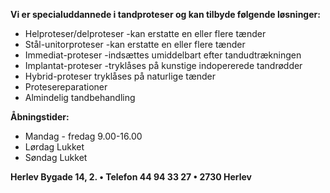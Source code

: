 

**Vi er specialuddannede i tandproteser og kan tilbyde følgende løsninger:**

* Helproteser/delproteser -kan erstatte en eller flere tænder
* Stål-unitorproteser -kan erstatte en eller flere tænder
* Immediat-proteser -indsættes umiddelbart efter tandudtrækningen
* Implantat-proteser -tryklåses på kunstige indopererede tandrødder
* Hybrid-proteser tryklåses på naturlige tænder
* Protesereparationer
* Almindelig tandbehandling

**Åbningstider:**

* Mandag - fredag 9.00-16.00
* Lørdag Lukket
* Søndag Lukket

**Herlev Bygade 14, 2. • Telefon 44 94 33 27 • 2730 Herlev**

